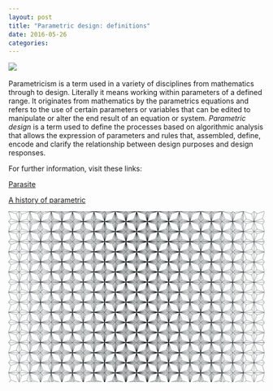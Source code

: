 ```yaml
---
layout: post
title: "Parametric design: definitions"
date: 2016-05-26
categories:
---
```

![](diegobonadiman.github.io/_images/127_pattern01.jpg)

Parametricism is a term used in a variety of disciplines from mathematics through to design. Literally it means working within parameters of a defined range. It originates from mathematics by the parametrics equations and refers to the use of certain parameters or variables that can be edited to manipulate or alter the end result of an equation or system. _Parametric design_ is a term used to define the processes based on algorithmic analysis that allows the expression of parameters and rules that, assembled, define, encode and clarify the relationship between design purposes and design responses.

For further information, visit these links:

[Parasite](http://parasite.usc.edu/?p=443)

[A history of parametric](http://www.danieldavis.com/a-history-of-parametric/)

![](/images/127_pattern01.jpg/)
